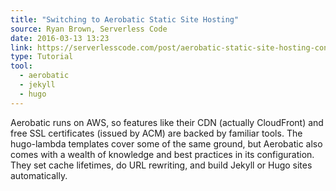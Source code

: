 ```yaml
---
title: "Switching to Aerobatic Static Site Hosting"
source: Ryan Brown, Serverless Code
date: 2016-03-13 13:23
link: https://serverlesscode.com/post/aerobatic-static-site-hosting-conversion/
type: Tutorial
tool:
  - aerobatic
  - jekyll
  - hugo
---
```


Aerobatic runs on AWS, so features like their CDN (actually CloudFront) and free SSL certificates (issued by ACM) are backed by familiar tools. The hugo-lambda templates cover some of the same ground, but Aerobatic also comes with a wealth of knowledge and best practices in its configuration. They set cache lifetimes, do URL rewriting, and build Jekyll or Hugo sites automatically.
